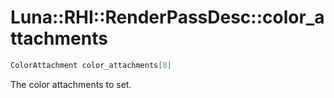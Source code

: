 # Luna::RHI::RenderPassDesc::color_attachments

```c++
ColorAttachment color_attachments[8]
```

The color attachments to set. 

